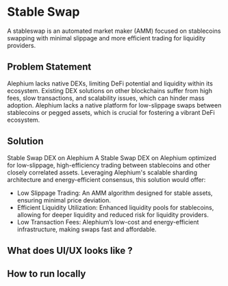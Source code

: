 # Stable Swap

A stableswap is an automated market maker (AMM) focused on stablecoins swapping with minimal slippage and more efficient trading for liquidity providers.

## Problem Statement

Alephium lacks native DEXs, limiting DeFi potential and liquidity within its ecosystem. Existing DEX solutions on other blockchains suffer from high fees, slow transactions, and scalability issues, which can hinder mass adoption.
Alephium lacks a native platform for low-slippage swaps between stablecoins or pegged assets, which is crucial for fostering a vibrant DeFi ecosystem.

## Solution

Stable Swap DEX on Alephium
A Stable Swap DEX on Alephium optimized for low-slippage, high-efficiency trading between stablecoins and other closely correlated assets. Leveraging Alephium's scalable sharding architecture and energy-efficient consensus, this solution would offer:

- Low Slippage Trading: An AMM algorithm designed for stable assets, ensuring minimal price deviation.
- Efficient Liquidity Utilization: Enhanced liquidity pools for stablecoins, allowing for deeper liquidity and reduced risk for liquidity providers.
- Low Transaction Fees: Alephium’s low-cost and energy-efficient infrastructure, making swaps fast and affordable.

## What does UI/UX looks like ?


## How to run locally

